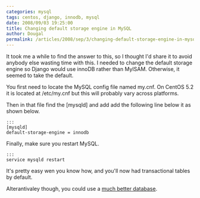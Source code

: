 ```yaml
---
categories: mysql
tags: centos, django, innodb, mysql
date: 2008/09/03 19:25:00
title: Changing default storage engine in MySQL
author: Dougal
permalink: /articles/2008/sep/3/changing-default-storage-engine-in-mysql/
---
```


It took me a while to find the answer to this, so I thought I'd share it to 
avoid anybody else wasting time with this. I needed to change the default
storage engine so Django would use innoDB rather than MyISAM. Otherwise, it 
seemed to take the default.

You first need to locate the MySQL config file named my.cnf. On CentOS 5.2 it 
is located at /etc/my.cnf but this will probably vary across platforms.

Then in that file find the [mysqld] and add add the following line below it
as shown below.

    :::
    [mysqld]
    default-storage-engine = innodb

Finally, make sure you restart MySQL.

    :::
    service mysqld restart


It's pretty easy wen you know how, and you'll now had transactional tables by
default.

Alterantivaley though, you could use a 
[much better database](www.postgresql.org).
